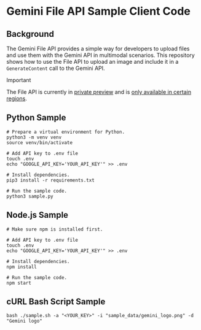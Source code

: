 # Gemini File API Sample Client Code

## Background
The Gemini File API provides a simple way for developers to upload files and use them with the Gemini API in multimodal scenarios. This repository shows how to use the File API to upload an image and include it in a `GenerateContent` call to the Gemini API.


> [!IMPORTANT]
> The File API is currently in [private preview](https://github.com/google-gemini/gemini-api-cookbook/blob/main/preview/README.md) and is [only available in certain regions](https://ai.google.dev/available_regions).



## Python Sample
```
# Prepare a virtual environment for Python.
python3 -m venv venv
source venv/bin/activate

# Add API key to .env file
touch .env
echo "GOOGLE_API_KEY='YOUR_API_KEY'" >> .env

# Install dependencies.
pip3 install -r requirements.txt

# Run the sample code.
python3 sample.py
```

## Node.js Sample
```
# Make sure npm is installed first. 

# Add API key to .env file
touch .env
echo "GOOGLE_API_KEY='YOUR_API_KEY'" >> .env

# Install dependencies.
npm install

# Run the sample code.
npm start
```

## cURL Bash Script Sample
```
bash ./sample.sh -a "<YOUR_KEY>" -i "sample_data/gemini_logo.png" -d "Gemini logo"
```
